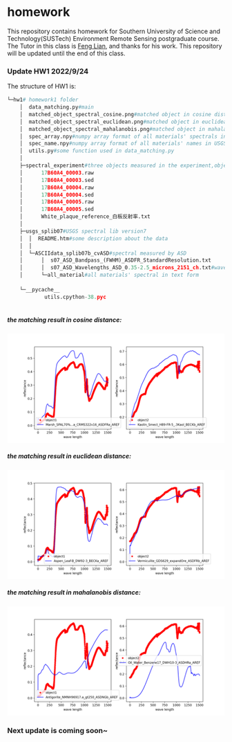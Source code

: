 # homework
This repository contains homework for Southern University of Science and Technology(SUSTech) Environment Remote Sensing postgraduate course. The Tutor in this class is [Feng Lian](https://faculty.sustech.edu.cn/fengl/), and thanks for his work. This repository will be updated until the end of this class. 

### Update HW1 2022/9/24

The structure of HW1 is:

```python
└─hw1# homework1 folder
    │  data_matching.py#main
    │  matched_object_spectral_cosine.png#matched object in cosine distance
    │  matched_object_spectral_euclidean.png#matched object in euclidean distance
    │  matched_object_spectral_mahalanobis.png#matched object in mahalanobis distance
    │  spec_array.npy#numpy array format of all materials' spectrals in USGS spectral lib07
    │  spec_name.npy#numpy array format of all materials' names in USGS spectral lib07
    │  utils.py#some function used in data_matching.py
    │  
    ├─spectral_experiment#three objects measured in the experiment,object3 is the standard whiteboard, object4 is grass, object5 is a road
    │      17B60A4_00003.raw
    │      17B60A4_00003.sed
    │      17B60A4_00004.raw
    │      17B60A4_00004.sed
    │      17B60A4_00005.raw
    │      17B60A4_00005.sed
    │      White_plaque_reference_白板反射率.txt
    │      
    ├─usgs_splib07#USGS spectral lib version7
    │  │  README.htm#some description about the data
    │  │  
    │  └─ASCIIdata_splib07b_cvASD#spectral measured by ASD
    │      │  s07_ASD_Bandpass_(FWHM)_ASDFR_StandardResolution.txt
    │      │  s07_ASD_Wavelengths_ASD_0.35-2.5_microns_2151_ch.txt#wave length
    │      └─all_material#all materials' spectral in text form

    └─__pycache__
            utils.cpython-38.pyc
            
```

##### the matching result in cosine distance:

![matched_object_spectral_cosine](hw1/matched_object_spectral_cosine.png)

##### the matching result in euclidean distance: 

![matched_object_spectral_euclidean](hw1/matched_object_spectral_euclidean.png)

##### the matching result in mahalanobis distance:

![matched_object_spectral_mahalanobis](hw1/matched_object_spectral_mahalanobis.png)

### Next update is coming soon~